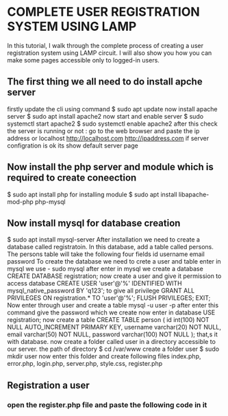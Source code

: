 # COMPLETE USER REGISTRATION SYSTEM USING LAMP #
   In this tutorial, I walk through the complete process of creating a user registration system using LAMP circuit. I will also show you how you can make some pages accessible only to logged-in users.
## The first thing we all need to do install apche server
firstly update the cli using command
  $ sudo apt update
now install apache server
  $ sudo apt install apache2
now start and enable server
  $ sudo systemctl start apache2
  $ sudo systemctl enable apache2
after this check the server is running or not : go to the web browser and paste the ip address or localhost
  http://localhost.com
  http://ipaddress.com
 if server configration  is ok its show default server page
## Now install the php server and module which is required to create coneection
  $ sudo apt install php
for installing module
  $ sudo apt install libapache-mod-php php-mysql
## Now install mysql for database creation
  $ sudo apt install mysql-server
  After installation we need to create a database called registratoin. In this database, add a table called persons. The persons table will take the following four fields
   id
   username
   email
   password
To create the database we need to crete a user and table
 enter in mysql we use - sudo mysql
 after enter in mysql we create a database
   CREATE DATABASE registration;
 now create a user and give it permission to access database
   CREATE USER 'user'@'%' IDENTIFIED WITH mysql_native_password BY 'q123';
 to give all privilege
   GRANT ALL PRIVILEGES ON registration.* TO 'user'@'%';
   FLUSH PRIVILEGES;
   EXIT;
 Now enter through user and create a table 
   mysql -u user -p
 after enter this command give the password which we create
  now enter in database
    USE registration;
   now create a table 
    CREATE TABLE person ( id int(100) NOT NULL AUTO_INCREMENT PRIMARY KEY,
                          username varchar(20) NOT NULL,
                          email varchar(50) NOT NULL,
                          password varchar(100) NOT NULL );
   that,s it with database.
now create a folder called user in a directory accessible to our server.
 the path of directory 
   $ cd /var/www
 create a folder user 
   $ sudo mkdir user
 now enter this folder and create following files
   index.php, error.php, login.php, server.php, style.css, register.php
## Registration a user
### open the register.php file and paste the following code in it
                      
